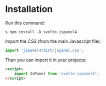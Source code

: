 # Installation

Run this command:

```shell
$ npm install -D svelte-jspanel4
```

Import the CSS (from the main Javascript file):

```js
import 'jspanel4/dist/jspanel.css';
```

Then you can import it in your projects:

```html
<script> 
    import JsPanel from 'svelte-jspanel4';
</script>
```
